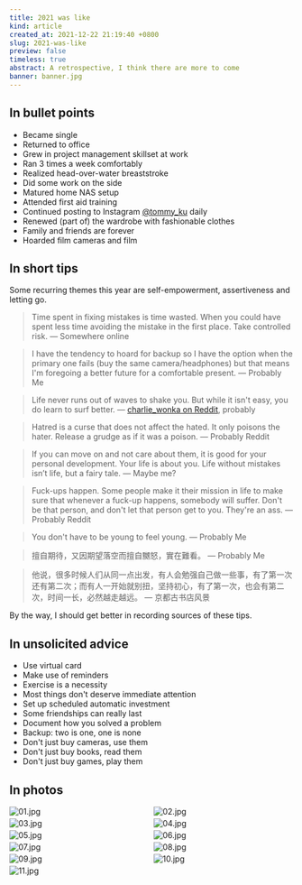 ```yaml
---
title: 2021 was like
kind: article
created_at: 2021-12-22 21:19:40 +0800
slug: 2021-was-like
preview: false
timeless: true
abstract: A retrospective, I think there are more to come
banner: banner.jpg
---
```


## In bullet points

* Became single
* Returned to office
* Grew in project management skillset at work
* Ran 3 times a week comfortably
* Realized head-over-water breaststroke
* Did some work on the side
* Matured home NAS setup
* Attended first aid training
* Continued posting to Instagram [@tommy_ku](https://www.instagram.com/tommy_ku/) daily
* Renewed (part of) the wardrobe with fashionable clothes
* Family and friends are forever
* Hoarded film cameras and film

## In short tips

Some recurring themes this year are self-empowerment, assertiveness and letting go.

> Time spent in fixing mistakes is time wasted. When you could have spent less time avoiding the mistake in the first place. Take controlled risk. &mdash; Somewhere online

> I have the tendency to hoard for backup so I have the option when the primary one fails (buy the same camera/headphones) but that means I'm foregoing a better future for a comfortable present. &mdash; Probably Me

> Life never runs out of waves to shake you. But while it isn't easy, you do learn to surf better. &mdash; [charlie_wonka on Reddit](https://www.reddit.com/user/charlie_wonka/), probably

> Hatred is a curse that does not affect the hated. It only poisons the hater. Release a grudge as if it was a poison. &mdash; Probably Reddit

> If you can move on and not care about them, it is good for your personal development. Your life is about you. Life without mistakes isn’t life, but a fairy tale. &mdash; Maybe me?

> Fuck-ups happen. Some people make it their mission in life to make sure that whenever a fuck-up happens, somebody will suffer. Don't be that person, and don't let that person get to you. They're an ass. &mdash; Probably Reddit

> You don't have to be young to feel young. &mdash; Probably Me

> 擅自期待，又因期望落空而擅自嬲怒，實在難看。 &mdash; Probably Me

> 他说，很多时候人们从同一点出发，有人会勉强自己做一些事，有了第一次还有第二次；而有人一开始就别扭，坚持初心，有了第一次，也会有第二次，时间一长，必然越走越远。 &mdash; 京都古书店风景

By the way, I should get better in recording sources of these tips.

## In unsolicited advice

* Use virtual card
* Make use of reminders
* Exercise is a necessity
* Most things don't deserve immediate attention
* Set up scheduled automatic investment
* Some friendships can really last
* Document how you solved a problem
* Backup: two is one, one is none
* Don't just buy cameras, use them
* Don't just buy books, read them
* Don't just buy games, play them

## In photos

<style>
    #photogrid {
        display: grid;
        grid-template-columns: 50% 50%;
        grid-template-rows: auto;
        align-items: stretch;
        column-gap: 4px;
        row-gap: 4px;
    }
    #photogrid img {
        margin: 0;
    }
    
    @media screen and (max-width: 30em) {
        #photogrid img {
            grid-column-start: 1;
            grid-column-end: 3;
        }
    }
</style>

<section id="photogrid">
    <img src="./01-sq.jpg" alt="01.jpg">
    <img src="./02-sq.jpg" alt="02.jpg">
    <img src="./03.jpg" alt="03.jpg">
    <img src="./04.jpg" alt="04.jpg">
    <img src="./05.jpg" alt="05.jpg">
    <img src="./06.jpg" alt="06.jpg">
    <img src="./07.jpg" alt="07.jpg">
    <img src="./08.jpg" alt="08.jpg">
    <img src="./09.jpg" alt="09.jpg">
    <img src="./10.jpg" alt="10.jpg">
    <img src="./11.jpg" style="grid-column-start: 1; grid-column-end: 3;" alt="11.jpg">
</section>